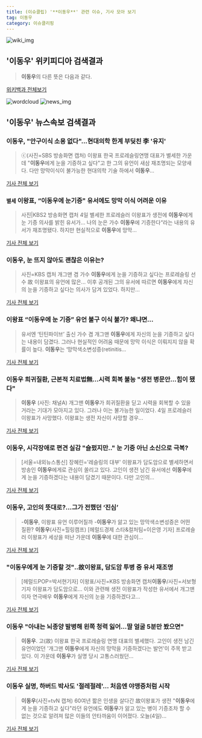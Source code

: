 ```yaml
---
title: (이슈클립) '**이동우**' 관련 이슈, 기사 모아 보기
tag: 이동우
category: 이슈클리핑
---
```

![wiki_img](https://user-images.githubusercontent.com/42597476/44503234-41136a80-a6d0-11e8-9071-6fc6418eafe4.png)
## **'**이동우**'** 위키피디아 검색결과
>**이동우**의 다른 뜻은 다음과 같다.

<a href="https://ko.wikipedia.org/wiki/이동우" target="_blank">위키백과 전체보기</a>

![wordcloud](https://s3.ap-northeast-2.amazonaws.com/lyrics101-wordcloud/2018-09-04-1536049984.png)
![news_img](https://user-images.githubusercontent.com/42597476/44507050-1206f400-a6e4-11e8-8d98-7ffbfebb353f.png)
## **'**이동우**'** 뉴스속보 검색결과
### **이동우**, "안구이식 소용 없다"…현대의학 한계 부딪친 李 '유지'

>ⓒ(사진=SBS 방송화면 캡처) 이왕표 한국 프로레슬링연맹 대표가 별세한 가운데 "**이동우**에게 눈을 기증하고 싶다"고 한 그의 유언이 새삼 재조명되는 모양새다. 다만 망막이식이 불가능한 현대의학 기술 하에서 **이동우**...

<a href="http://www.dailian.co.kr/news/view/737264/?sc=naver" target="_blank">기사 전체 보기</a>

### `별세` 이왕표, “**이동우**에 눈기증" 유서에도 망막 이식 어려운 이유

>사진|KBS2 방송화면 캡처 4일 별세한 프로레슬러 이왕표가 생전에 **이동우**에게 눈 기증 의사를 밝힌 유서가... 나의 눈은 가수 **이동우**에 기증한다“라는 내용의 유서가 재조명됐다. 하지만 현실적으로 **이동우**에 망막...

<a href="http://star.mk.co.kr/new/view.php?mc=ST&year=2018&no=557614" target="_blank">기사 전체 보기</a>

### **이동우**, 눈 뜨지 않아도 괜찮은 이유는?

>사진=KBS 캡처 개그맨 겸 가수 **이동우**에게 눈을 기증하고 싶다는 프로레슬링 선수 故 이왕표의 유언에 많은... 이후 공개된 그의 유서에 따르면 **이동우**에게 자신의 눈을 기증하고 싶다는 의사가 담겨 있었다. 하지만...

<a href="http://www.gukjenews.com/news/articleView.html?idxno=985963" target="_blank">기사 전체 보기</a>

### 이왕표 “**이동우**에 눈 기증” 유언 불구 이식 불가? 왜냐면…

>유서엔 ‘틴틴파이브’ 출신 가수 겸 개그맨 **이동우**에게 자신의 눈을 기증하고 싶다는 내용이 담겼다. 그러나 현실적인 어려움 때문에 망막 이식은 이뤄지지 않을 확률이 높다. **이동우**는 ‘망막색소변성증(retinitis...

<a href="http://news.donga.com/3/all/20180904/91828116/2" target="_blank">기사 전체 보기</a>

### **이동우** 희귀질환, 근본적 치료법無…시력 회복 불능 "생전 병문안…힘이 됐다"

>**이동우** (사진: 채널A) 개그맨 **이동우**가 희귀질환을 딛고 시력을 회복할 수 있을 거라는 기대가 모아지고 있다. 그러나 이는 불가능한 일이었다. 4일 프로레슬러 이왕표가 사망했다. 이왕표는 생전 자신이 사망할 경우...

<a href="http://www.ihalla.com/read.php3?aid=1536044883606849322" target="_blank">기사 전체 보기</a>

### **이동우**, 시각장애로 편견 실감 "슬펐지만.." 눈 기증 아닌 소신으로 극복?

>[서울=내외뉴스통신] 장혜린='레슬링의 대부' 이왕표가 담도암으로 별세하면서 방송인 **이동우**에게로 관심이 쏠리고 있다. 고인이 생전 남긴 유서에선 **이동우**에게 눈을 기증하겠다는 내용이 담겼기 때문이다. 다만 고인의...

<a href="http://www.nbnnews.co.kr/news/articleView.html?idxno=173720" target="_blank">기사 전체 보기</a>

### **이동우**, 고인의 뜻대로?…그가 전했던 ‘진심’

>-**이동우**, 이왕표 유언 이루어질까 -**이동우**가 앓고 있는 망막색소변성증은 어떤 질환? **이동우**(사진=힐링캠프) [헤럴드경제 스타&컬처팀=이은영 기자] 프로레슬러 이왕표가 세상을 떠난 가운데 **이동우**에 대한 관심이...

<a href="http://biz.heraldcorp.com/culture/view.php?ud=201809041614375271412_1" target="_blank">기사 전체 보기</a>

### "**이동우**에게 눈 기증할 것"‥故이왕표, 담도암 투병 중 유서 재조명

>[헤럴드POP=박서현기자] 이왕표/사진=KBS 방송화면 캡처**이동우**/사진=서보형 기자 이왕표가 담도암으로... 이와 관련해 생전 이왕표가 작성한 유서에서 개그맨이자 연극배우 **이동우**에게 자신의 눈을 기증하겠다고...

<a href="http://biz.heraldcorp.com/view.php?ud=201809041155223707755_1" target="_blank">기사 전체 보기</a>

### **이동우** "아내는 뇌종양 발병해 왼쪽 청력 잃어…딸 얼굴 5분만 봤으면"

>  **이동우**. 고(故) 이왕표 한국 프로레슬링 연맹 대표의 별세했다.  고인이 생전 남긴 유언이었던 '개그맨 **이동우**에게 자신의 망막을 기증하겠다는 발언'이 주목 받고 있다. 이 가운데 **이동우**가 실명 당시 고통스러웠던...

<a href="http://www.segye.com/content/html/2018/09/04/20180904003406.html?OutUrl=naver" target="_blank">기사 전체 보기</a>

### **이동우** 실명, 하버드 박사도 '절레절레'… 처음엔 야맹증처럼 시작

>**이동우**(사진=tvN 캡쳐) 60여년 짧은 인생을 살다간 故이왕표가 생전 "**이동우**에게 눈을 기증하고 싶다"라던 유언에도 **이동우**가 앓고 있는 병이 기증조차 할 수 없는 것으로 알려져 많은 이들의 안타까움이 이어졌다. 오늘(4일)...

<a href="http://www.gnmaeil.com/news/articleView.html?idxno=381736" target="_blank">기사 전체 보기</a>


